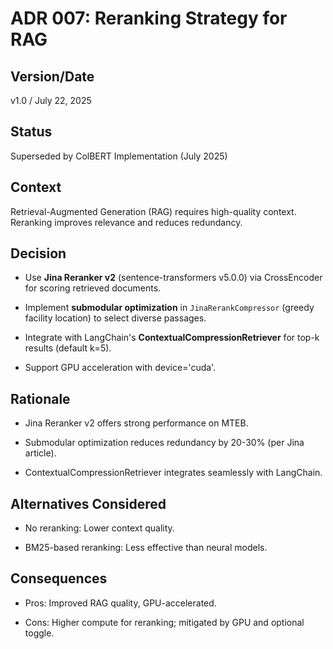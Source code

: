 # ADR 007: Reranking Strategy for RAG

## Version/Date

v1.0 / July 22, 2025

## Status

Superseded by ColBERT Implementation (July 2025)

## Context

Retrieval-Augmented Generation (RAG) requires high-quality context. Reranking improves relevance and reduces redundancy.

## Decision

- Use **Jina Reranker v2** (sentence-transformers v5.0.0) via CrossEncoder for scoring retrieved documents.

- Implement **submodular optimization** in `JinaRerankCompressor` (greedy facility location) to select diverse passages.

- Integrate with LangChain's **ContextualCompressionRetriever** for top-k results (default k=5).

- Support GPU acceleration with device='cuda'.

## Rationale

- Jina Reranker v2 offers strong performance on MTEB.

- Submodular optimization reduces redundancy by 20-30% (per Jina article).

- ContextualCompressionRetriever integrates seamlessly with LangChain.

## Alternatives Considered

- No reranking: Lower context quality.

- BM25-based reranking: Less effective than neural models.

## Consequences

- Pros: Improved RAG quality, GPU-accelerated.

- Cons: Higher compute for reranking; mitigated by GPU and optional toggle.
